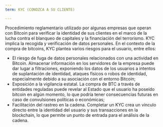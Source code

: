 ```yaml
---
term: KYC (CONOZCA A SU CLIENTE)

---
```

Procedimiento reglamentario utilizado por algunas empresas que operan con Bitcoin para verificar la identidad de sus clientes en el marco de la lucha contra el blanqueo de capitales y la financiación del terrorismo. KYC implica la recogida y verificación de datos personales. En el contexto de la compra de bitcoins, KYC plantea varios riesgos para el usuario, entre ellos:


- El riesgo de fuga de datos personales relacionados con una actividad en Bitcoin. Almacenar información en los servidores de la empresa puede dar lugar a filtraciones, exponiendo los datos de los usuarios a intentos de suplantación de identidad, ataques físicos o robos de identidad, especialmente debido a su asociación con el entorno Bitcoin;
- Exposición a la vigilancia estatal. La compra de BTC a través de entidades reguladas puede revelar al Estado que el usuario ha poseído bitcoin en algún momento, lo que podría tener consecuencias futuras en caso de convulsiones políticas o económicas;
- Facilitación del rastreo en la cadena. Completar un KYC crea un vínculo directo entre la identidad del usuario y sus transacciones en la blockchain, lo que permite un punto de entrada para el análisis de la cadena.